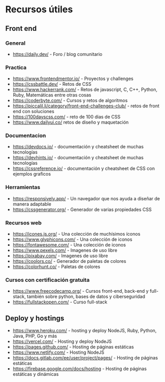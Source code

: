 # Recursos útiles
## Front end 

### General
* https://daily.dev/ - Foro / blog comunitario

### Practica 
* https://www.frontendmentor.io/ - Proyectos y challenges
* https://cssbattle.dev/ - Retos de CSS
* https://www.hackerrank.com/ - Retos de javascript, C, C++, Python, Ruby, Matemáticas entre otras cosas
* https://coderbyte.com/ - Cursos y retos de algoritmos 
* https://piccalil.li/category/front-end-challenges-club/ - retos de front end con soluciones
* https://100dayscss.com/ - reto de 100 dias de CSS
* https://www.dailyui.co/ retos de diseño y maquetación


### Documentacion 
* https://devdocs.io/ - documentación y cheatsheet de muchas tecnologías 
* https://devhints.io/ - documentación y cheatsheet de muchas tecnologías 
* https://cssreference.io/ - documentación y cheatsheet de CSS con ejemplos graficos

### Herramientas 
* https://responsively.app/ - Un navegador que nos ayuda a diseñar de manera adaptable
* https://cssgenerator.org/ - Generador de varias propiedades CSS

### Recursos web 
* https://icones.js.org/ - Una colección de muchísimos íconos 
* https://www.glyphicons.com/ - Una colección de iconos 
* https://fontawesome.com/ - Una colección de iconos
* https://www.pexels.com/ - Imagenes de uso libre 
* https://pixabay.com/ - Imagenes de uso libre
* https://coolors.co/ - Generador de paletas de colores
* https://colorhunt.co/ - Paletas de colores


### Cursos con certificación gratuita
* https://www.freecodecamp.org/ - Cursos front-end, back-end y full-stack, también sobre python, bases de datos y ciberseguridad 
* https://fullstackopen.com/ - Curso full-stack


## Deploy y hostings
 * https://www.heroku.com/ - hosting y deploy NodeJS, Ruby, Python, Java, PHP, Go y más
 * https://vercel.com/ - Hosting y deploy NodeJS
 * https://pages.github.com/ - Hosting de páginas estáticas
 * https://www.netlify.com/ - Hosting NodeJS
 * https://docs.gitlab.com/ee/user/project/pages/ - Hosting de páginas estáticas
 * https://firebase.google.com/docs/hosting - Hosting de páginas estáticas y dinámicas
